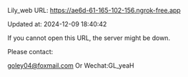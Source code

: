 Lily_web URL: https://ae6d-61-165-102-156.ngrok-free.app

Updated at: 2024-12-09 18:40:42

If you cannot open this URL, the server might be down.

Please contact: 

goley04@foxmail.com Or Wechat:GL_yeaH